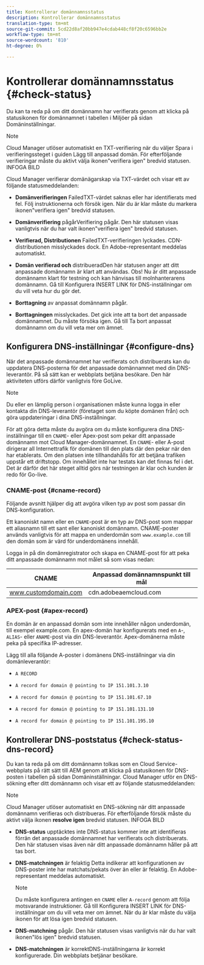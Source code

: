 ```yaml
---
title: Kontrollerar domännamnsstatus
description: Kontrollerar domännamnsstatus
translation-type: tm+mt
source-git-commit: 5cd22d8af20bb947e4cdab448cf8f20c6596bb2e
workflow-type: tm+mt
source-wordcount: '810'
ht-degree: 0%

---
```



# Kontrollerar domännamnsstatus {#check-status}

Du kan ta reda på om ditt domännamn har verifierats genom att klicka på statusikonen för domännamnet i tabellen i Miljöer på sidan Domäninställningar.

>[!NOTE]
>Cloud Manager utlöser automatiskt en TXT-verifiering när du väljer Spara i verifieringssteget i guiden Lägg till anpassad domän. För efterföljande verifieringar måste du aktivt välja ikonen&quot;verifiera igen&quot; bredvid statusen. INFOGA BILD

Cloud Manager verifierar domänägarskap via TXT-värdet och visar ett av följande statusmeddelanden:

* **Domänverifieringen**
FailedTXT-värdet saknas eller har identifierats med fel. Följ instruktionerna och försök igen. När du är klar måste du markera ikonen&quot;verifiera igen&quot; bredvid statusen.

* **Domänverifiering**
pågårVerifiering pågår. Den här statusen visas vanligtvis när du har valt ikonen&quot;verifiera igen&quot; bredvid statusen.

* **Verifierad, Distributionen**
FailedTXT-verifieringen lyckades. CDN-distributionen misslyckades dock. En Adobe-representant meddelas automatiskt.

* **Domän verifierad och**
distribueradDen här statusen anger att ditt anpassade domännamn är klart att användas. Obs! Nu är ditt anpassade domännamn klart för testning och kan hänvisas till molnhanterarens domännamn. Gå till Konfigurera INSERT LINK för DNS-inställningar om du vill veta hur du gör det.

* **Borttagning**
av anpassat domännamn pågår.

* **Borttagningen**
misslyckades. Det gick inte att ta bort det anpassade domännamnet. Du måste försöka igen. Gå till Ta bort anpassat domännamn om du vill veta mer om ämnet.


## Konfigurera DNS-inställningar {#configure-dns}

När det anpassade domännamnet har verifierats och distribuerats kan du uppdatera DNS-posterna för det anpassade domännamnet med din DNS-leverantör. På så sätt kan er webbplats betjäna besökare. Den här aktiviteten utförs därför vanligtvis före GoLive.

>[!NOTE]
>Du eller en lämplig person i organisationen måste kunna logga in eller kontakta din DNS-leverantör (företaget som du köpte domänen från) och göra uppdateringar i dina DNS-inställningar.

För att göra detta måste du avgöra om du måste konfigurera dina DNS-inställningar till en `CNAME`- eller Apex-post som pekar ditt anpassade domännamn mot Cloud Manager-domännamnet. En `CNAME`- eller A-post dirigerar all Internettrafik för domänen till den plats där den pekar när den har etablerats. Om den platsen inte tillhandahålls för att betjäna trafiken uppstår ett driftstopp. Om innehållet inte har testats kan det finnas fel i det. Det är därför det här steget alltid görs när testningen är klar och kunden är redo för Go-live.

### CNAME-post {#cname-record}

Följande avsnitt hjälper dig att avgöra vilken typ av post som passar din DNS-konfiguration.

Ett kanoniskt namn eller en `CNAME`-post är en typ av DNS-post som mappar ett aliasnamn till ett sant eller kanoniskt domännamn. CNAME-poster används vanligtvis för att mappa en underdomän som `www.example.com` till den domän som är värd för underdomänens innehåll.

Logga in på din domänregistrator och skapa en CNAME-post för att peka ditt anpassade domännamn mot målet så som visas nedan:

| CNAME | Anpassad domännamnspunkt till mål |
|--- |--- |
| www.customdomain.com | cdn.adobeaemcloud.com |

### APEX-post {#apex-record}

En domän är en anpassad domän som inte innehåller någon underdomän, till exempel example.com. En apex-domän har konfigurerats med en `A`-, `ALIAS`- eller `ANAME`-post via din DNS-leverantör. Apex-domänerna måste peka på specifika IP-adresser.

Lägg till alla följande A-poster i domänens DNS-inställningar via din domänleverantör:

* `A RECORD`

* `A record for domain @ pointing to IP 151.101.3.10`

* `A record for domain @ pointing to IP 151.101.67.10`

* `A record for domain @ pointing to IP 151.101.131.10`

* `A record for domain @ pointing to IP 151.101.195.10`

## Kontrollerar DNS-poststatus {#check-status-dns-record}

Du kan ta reda på om ditt domännamn tolkas som en Cloud Service-webbplats på rätt sätt till AEM genom att klicka på statusikonen för DNS-posten i tabellen på sidan Domäninställningar. Cloud Manager utför en DNS-sökning efter ditt domännamn och visar ett av följande statusmeddelanden:

>[!NOTE]
>Cloud Manager utlöser automatiskt en DNS-sökning när ditt anpassade domännamn verifieras och distribueras. För efterföljande försök måste du aktivt välja ikonen **resolve igen** bredvid statusen. INFOGA BILD

* **DNS-status**
upptäcktes inte DNS-status kommer inte att identifieras förrän det anpassade domännamnet har verifierats och distribuerats. Den här statusen visas även när ditt anpassade domännamn håller på att tas bort.

* **DNS-matchningen**
är felaktig Detta indikerar att konfigurationen av DNS-poster inte har matchats/pekats över än eller är felaktig. En Adobe-representant meddelas automatiskt.

   >[!NOTE]
   >Du måste konfigurera antingen en `CNAME` eller `A-record` genom att följa motsvarande instruktioner. Gå till Konfigurera INSERT LINK för DNS-inställningar om du vill veta mer om ämnet. När du är klar måste du välja ikonen för att lösa igen bredvid statusen.

* **DNS-matchning**
pågår. Den här statusen visas vanligtvis när du har valt ikonen&quot;lös igen&quot; bredvid statusen.

* **DNS-matchningen**
är korrektDNS-inställningarna är korrekt konfigurerade. Din webbplats betjänar besökare.

